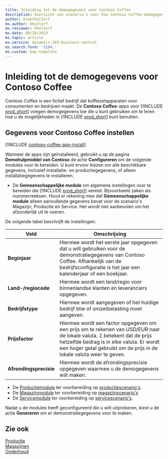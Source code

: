 ```yaml
---
title: Inleiding tot de demogegevens voor Contoso Coffee
description: Overzicht van scenario's voor hoe Contoso Coffee-demogegevens u kunnen helpen bij het leren gebruiken van de mogelijkheden in Business Central.
author: brentholtorf
ms.author: bholtorf
ms.reviewer: bholtorf
ms.date: 09/20/2023
ms.topic: article
ms.service: dynamics-365-business-central
ms.search.form: '5194,'
ms.custom: bap-template
---
```


# Inleiding tot de demogegevens voor Contoso Coffee

Contoso Coffee is een fictief bedrijf dat koffiezetapparaten voor consumenten en bedrijven maakt. De **Contoso Coffee**-apps voor [!INCLUDE [prod_short](../includes/prod_short.md)] voegen demogegevens toe die u kunt gebruiken om te leren hoe u de mogelijkheden in [!INCLUDE [prod_short](../includes/prod_short.md)] kunt benutten.  

## Gegevens voor Contoso Coffee instellen

[!INCLUDE [contoso-coffee-app-install](../includes/contoso-coffee-app-install.md)]

Wanneer de apps zijn geïnstalleerd, gebruikt u op de pagina **Demohulpmiddel van Contoso** de actie **Configureren** om de volgende modules voor te bereiden. U kunt ervoor kiezen om alle beschikbare gegevens, inclusief installatie- en productiegegevens, of alleen installatiegegevens te installeren.

 - De **Gemeenschappelijke module** om algemene instellingen voor te bereiden die [!INCLUDE [prod_short](../includes/prod_short.md)] vereist. Bijvoorbeeld zaken als nummerreeksen. Houd er rekening mee dat **Gemeenschappelijke module** alleen aanvullende gegevens bevat voor de scenario's Magazijn, Productie en Service. Het wordt niet aanbevolen om het afzonderlijk uit te voeren.

De volgende tabel beschrijft de instellingen:  

|Veld  |Omschrijving  |
|---------|---------|
|**Beginjaar** |Hiermee wordt het eerste jaar opgegeven dat u wilt gebruiken voor de demonstratiegegevens van Contoso Coffee. Afhankelijk van de bedrijfsconfiguratie is het jaar een kalenderjaar of een boekjaar.|
|**Land-/regiocode**|Hiermee wordt een land/regio voor binnenlandse klanten en leveranciers opgegeven.|
|**Bedrijfstype**    |Hiermee wordt aangegeven of het huidige bedrijf btw of omzetbelasting moet aangeven. |
|**Prijsfactor**     |Hiermee wordt een factor opgegeven om een prijs om te rekenen van USD/EUR naar de lokale valuta. *1* betekent dat de prijs hetzelfde bedrag is in elke valuta. Er wordt een hoger getal gebruikt om de prijs in de lokale valuta weer te geven. |
|**Afrondingsprecisie**  |Hiermee wordt de afrondingsprecisie opgegeven waarmee u de demogegevens wilt maken.|

 - De [Productiemodule](manufacturing/contoso-coffee-manufacturing-intro.md) ter voorbereiding op [productiescenario's](manufacturing/contoso-coffee-manufacturing-intro.md#scenarios).
 - De [Magazijnmodule](warehousing/contoso-coffee-warehousing-intro.md) ter voorbereiding op [magazijnscenario's](warehousing/contoso-coffee-warehousing-intro.md#scenarios)
 - De [Servicemodule](service/contoso-coffee-service-intro.md) ter voorbereiding op [servicescenario's](service/contoso-coffee-service-intro.md#scenarios).

Nadat u de modules heeft geconfigureerd die u wilt uitproberen, kiest u de actie **Genereren** om er demonstratiegegevens voor te maken.

## Zie ook

[Productie](../production-manage-manufacturing.md)  
[Magazijnen](../warehouse-manage-warehouse.md)  
[Onderhoud](../service-service.md)
<!-- [Projects and Jobs](../projects-manage-projects.md) -->

